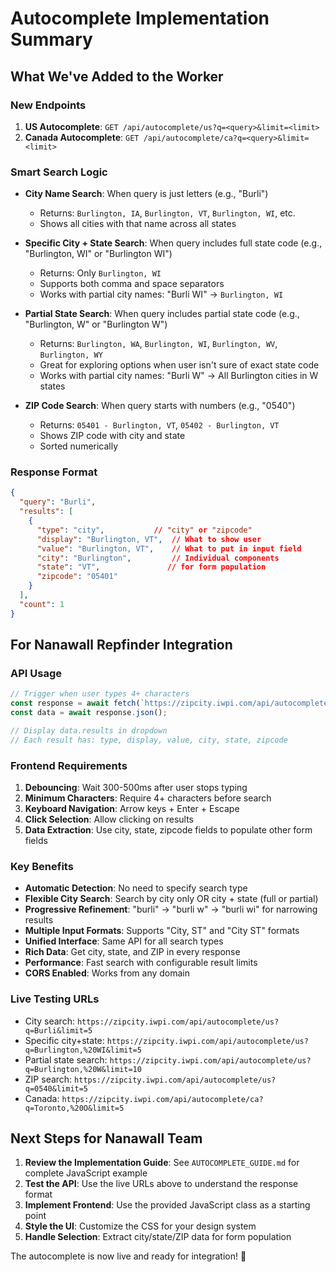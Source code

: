 # Autocomplete Implementation Summary

## What We've Added to the Worker

### New Endpoints
1. **US Autocomplete**: `GET /api/autocomplete/us?q=<query>&limit=<limit>`
2. **Canada Autocomplete**: `GET /api/autocomplete/ca?q=<query>&limit=<limit>`

### Smart Search Logic
- **City Name Search**: When query is just letters (e.g., "Burli")
  - Returns: `Burlington, IA`, `Burlington, VT`, `Burlington, WI`, etc.
  - Shows all cities with that name across all states

- **Specific City + State Search**: When query includes full state code (e.g., "Burlington, WI" or "Burlington WI")
  - Returns: Only `Burlington, WI`
  - Supports both comma and space separators
  - Works with partial city names: "Burli WI" → `Burlington, WI`

- **Partial State Search**: When query includes partial state code (e.g., "Burlington, W" or "Burlington W")
  - Returns: `Burlington, WA`, `Burlington, WI`, `Burlington, WV`, `Burlington, WY`
  - Great for exploring options when user isn't sure of exact state code
  - Works with partial city names: "Burli W" → All Burlington cities in W states

- **ZIP Code Search**: When query starts with numbers (e.g., "0540")
  - Returns: `05401 - Burlington, VT`, `05402 - Burlington, VT`
  - Shows ZIP code with city and state
  - Sorted numerically

### Response Format
```json
{
  "query": "Burli",
  "results": [
    {
      "type": "city",           // "city" or "zipcode"
      "display": "Burlington, VT",  // What to show user
      "value": "Burlington, VT",    // What to put in input field
      "city": "Burlington",         // Individual components
      "state": "VT",               // for form population
      "zipcode": "05401"
    }
  ],
  "count": 1
}
```

## For Nanawall Repfinder Integration

### API Usage
```javascript
// Trigger when user types 4+ characters
const response = await fetch(`https://zipcity.iwpi.com/api/autocomplete/us?q=${query}&limit=10`);
const data = await response.json();

// Display data.results in dropdown
// Each result has: type, display, value, city, state, zipcode
```

### Frontend Requirements
1. **Debouncing**: Wait 300-500ms after user stops typing
2. **Minimum Characters**: Require 4+ characters before search
3. **Keyboard Navigation**: Arrow keys + Enter + Escape
4. **Click Selection**: Allow clicking on results
5. **Data Extraction**: Use city, state, zipcode fields to populate other form fields

### Key Benefits
- **Automatic Detection**: No need to specify search type
- **Flexible City Search**: Search by city only OR city + state (full or partial)
- **Progressive Refinement**: "burli" → "burli w" → "burli wi" for narrowing results
- **Multiple Input Formats**: Supports "City, ST" and "City ST" formats
- **Unified Interface**: Same API for all search types
- **Rich Data**: Get city, state, and ZIP in every response
- **Performance**: Fast search with configurable result limits
- **CORS Enabled**: Works from any domain

### Live Testing URLs
- City search: `https://zipcity.iwpi.com/api/autocomplete/us?q=Burli&limit=5`
- Specific city+state: `https://zipcity.iwpi.com/api/autocomplete/us?q=Burlington,%20WI&limit=5`
- Partial state search: `https://zipcity.iwpi.com/api/autocomplete/us?q=Burlington,%20W&limit=10`
- ZIP search: `https://zipcity.iwpi.com/api/autocomplete/us?q=0540&limit=5`
- Canada: `https://zipcity.iwpi.com/api/autocomplete/ca?q=Toronto,%20O&limit=5`

## Next Steps for Nanawall Team

1. **Review the Implementation Guide**: See `AUTOCOMPLETE_GUIDE.md` for complete JavaScript example
2. **Test the API**: Use the live URLs above to understand the response format
3. **Implement Frontend**: Use the provided JavaScript class as a starting point
4. **Style the UI**: Customize the CSS for your design system
5. **Handle Selection**: Extract city/state/ZIP data for form population

The autocomplete is now live and ready for integration! 🚀
